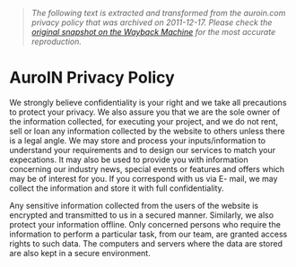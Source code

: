 > *The following text is extracted and transformed from the auroin.com privacy policy that was archived on 2011-12-17. Please check the [original snapshot on the Wayback Machine](https://web.archive.org/web/20111217074516id_/http%3A//www.auroin.com/privacy-policy) for the most accurate reproduction.*

# AuroIN Privacy Policy

We strongly believe confidentiality is your right and we take all precautions to protect your privacy. We also assure you that we are the sole owner of the information collected, for executing your project, and we do not rent, sell or loan any information collected by the website to others unless there is a legal angle. We may store and process your inputs/information to understand your requirements and to design our services to match your expecations. It may also be used to provide you with information concerning our industry news, special events or features and offers which may be of interest for you. If you correspond with us via E- mail, we may collect the information and store it with full confidentiality.

Any sensitive information collected from the users of the website is encrypted and transmitted to us in a secured manner. Similarly, we also protect your information offline. Only concerned persons who require the information to perform a particular task, from our team, are granted access rights to such data. The computers and servers where the data are stored are also kept in a secure environment.
